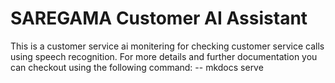 # SAREGAMA Customer AI Assistant
This is a customer service ai monitering for checking customer service calls using speech recognition.
For more details and further documentation you can checkout using the following command:
-- mkdocs serve
